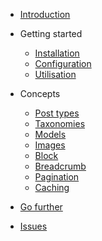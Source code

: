 - [Introduction](introduction/)

- Getting started
    - [Installation](getting-started/installation.md)
    - [Configuration](getting-started/configuration.md)
    - [Utilisation](getting-started/utilisation.md)

- Concepts
    - [Post types](concepts/post-type.md)
    - [Taxonomies](concepts/taxonomies.md)
    - [Models](concepts/models.md)
    - [Images](concepts/images.md)
    - [Block](concepts/blocks.md)
    - [Breadcrumb](concepts/breadcrumb.md)
    - [Pagination](concepts/pagination.md)
    - [Caching](concepts/caching.md)
  
- [Go further](go-further.md)
- [Issues](issues.md)